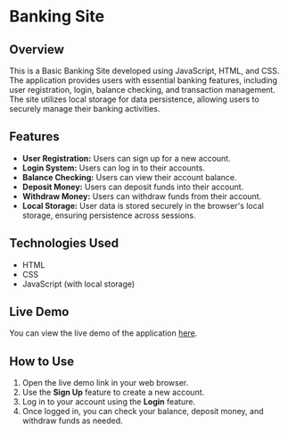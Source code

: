 # Banking Site

## Overview

This is a Basic Banking Site developed using JavaScript, HTML, and CSS. The application provides users with essential banking features, including user registration, login, balance checking, and transaction management. The site utilizes local storage for data persistence, allowing users to securely manage their banking activities.

## Features

- **User Registration:** Users can sign up for a new account.
- **Login System:** Users can log in to their accounts.
- **Balance Checking:** Users can view their account balance.
- **Deposit Money:** Users can deposit funds into their account.
- **Withdraw Money:** Users can withdraw funds from their account.
- **Local Storage:** User data is stored securely in the browser's local storage, ensuring persistence across sessions.

## Technologies Used

- HTML
- CSS
- JavaScript (with local storage)

## Live Demo

You can view the live demo of the application [here](https://shounbiju.github.io/Banking_Site_Js/).

## How to Use

1. Open the live demo link in your web browser.
2. Use the **Sign Up** feature to create a new account.
3. Log in to your account using the **Login** feature.
4. Once logged in, you can check your balance, deposit money, and withdraw funds as needed.

